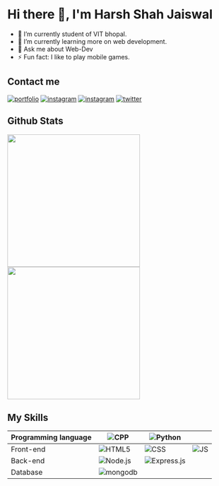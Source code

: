 <h1> Hi there 👋, I'm Harsh Shah Jaiswal</h1>

<!--
**harshjaiswal556/harshjaiswal556** is a ✨ _special_ ✨ repository because its `README.md` (this file) appears on your GitHub profile.

Here are some ideas to get you started:
-->
- 🔭 I’m currently student of VIT bhopal.
- 🌱 I’m currently learning more on web development.
- 💬 Ask me about Web-Dev
- ⚡ Fun fact: I like to play mobile games.

## Contact me
[![portfolio](https://img.shields.io/badge/my_portfolio-000?style=for-the-badge&logo=ko-fi&logoColor=white)](https://harsh-shah-jaiswal.herokuapp.com/)
[![instagram](https://img.shields.io/badge/instagram-e75480?style=for-the-badge&logo=instagram&logoColor=white)](https://www.instagram.com/harsh_jaiswal.3110/) 
[![instagram](https://img.shields.io/badge/gmail-red?style=for-the-badge&logo=gmail&logoColor=white)](https://mail.google.com/mail/u/0/?tab=rm&ogbl#inbox?compose=GTvVlcSHwCsBHKszPZFQSBQwgsrcNtflkGnjJDdZnSjLcSGNBtXkBDWQZtQFVnXPxWdpRKllqpxWM)
[![twitter](https://img.shields.io/badge/twitter-blue?style=for-the-badge&logo=twitter&logoColor=white)](https://twitter.com/harshjais556)

## Github Stats
<img src="https://github-readme-stats.vercel.app/api?username=harshjaiswal556&show_icons=true&theme=radical" alt="" width="300px"><img src="https://github-readme-streak-stats.herokuapp.com/?user=harshjaiswal556&theme=dark" alt="" width="300px">
## My Skills
| Programming language |![CPP](https://img.shields.io/badge/c++-blue?style=for-the-badge)  |![Python](https://img.shields.io/badge/python-000?style=for-the-badge)|              |
| ---                  | ---                                                               |---                                                                    |---           | 
|      Front-end       |![HTML5](https://img.shields.io/badge/Html-red?style=for-the-badge)|![CSS](https://img.shields.io/badge/css-blue?style=for-the-badge)|![JS](https://img.shields.io/badge/js-yellow?style=for-the-badge)|
|      Back-end        |![Node.js](https://img.shields.io/badge/Node.js-green?style=for-the-badge)|![Express.js](https://img.shields.io/badge/express.js-white?style=for-the-badge)|
| Database |![mongodb](https://img.shields.io/badge/MongoDb-90EE90?style=for-the-badge)
